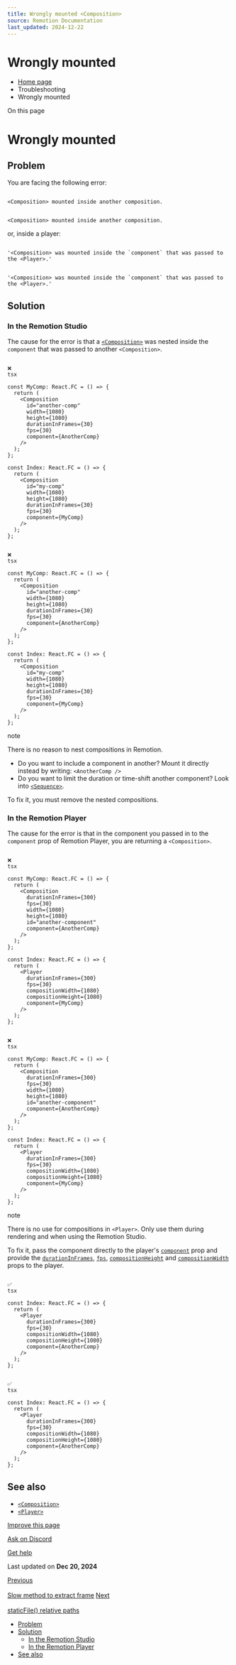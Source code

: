 ```yaml
---
title: Wrongly mounted <Composition>
source: Remotion Documentation
last_updated: 2024-12-22
---
```


# Wrongly mounted <Composition>

- [Home page](/)
- Troubleshooting
- Wrongly mounted <Composition>

On this page

# Wrongly mounted <Composition>

## Problem [​](\#problem "Direct link to Problem")

You are facing the following error:

```

<Composition> mounted inside another composition.
```

```

<Composition> mounted inside another composition.
```

or, inside a player:

```

'<Composition> was mounted inside the `component` that was passed to the <Player>.'
```

```

'<Composition> was mounted inside the `component` that was passed to the <Player>.'
```

## Solution [​](\#solution "Direct link to Solution")

### In the Remotion Studio [​](\#in-the-remotion-studio "Direct link to In the Remotion Studio")

The cause for the error is that a [`<Composition>`](/docs/composition) was nested inside the `component` that was passed to another `<Composition>`.

```

❌
tsx

const MyComp: React.FC = () => {
  return (
    <Composition
      id="another-comp"
      width={1080}
      height={1080}
      durationInFrames={30}
      fps={30}
      component={AnotherComp}
    />
  );
};

const Index: React.FC = () => {
  return (
    <Composition
      id="my-comp"
      width={1080}
      height={1080}
      durationInFrames={30}
      fps={30}
      component={MyComp}
    />
  );
};
```

```

❌
tsx

const MyComp: React.FC = () => {
  return (
    <Composition
      id="another-comp"
      width={1080}
      height={1080}
      durationInFrames={30}
      fps={30}
      component={AnotherComp}
    />
  );
};

const Index: React.FC = () => {
  return (
    <Composition
      id="my-comp"
      width={1080}
      height={1080}
      durationInFrames={30}
      fps={30}
      component={MyComp}
    />
  );
};
```

note

There is no reason to nest compositions in Remotion.

- Do you want to include a component in another? Mount it directly instead by writing: `<AnotherComp />`
- Do you want to limit the duration or time-shift another component? Look into [`<Sequence>`](/docs/sequence).

To fix it, you must remove the nested compositions.

### In the Remotion Player [​](\#in-the-remotion-player "Direct link to In the Remotion Player")

The cause for the error is that in the component you passed in to the `component` prop of Remotion Player, you are returning a `<Composition>`.

```

❌
tsx

const MyComp: React.FC = () => {
  return (
    <Composition
      durationInFrames={300}
      fps={30}
      width={1080}
      height={1080}
      id="another-component"
      component={AnotherComp}
    />
  );
};

const Index: React.FC = () => {
  return (
    <Player
      durationInFrames={300}
      fps={30}
      compositionWidth={1080}
      compositionHeight={1080}
      component={MyComp}
    />
  );
};
```

```

❌
tsx

const MyComp: React.FC = () => {
  return (
    <Composition
      durationInFrames={300}
      fps={30}
      width={1080}
      height={1080}
      id="another-component"
      component={AnotherComp}
    />
  );
};

const Index: React.FC = () => {
  return (
    <Player
      durationInFrames={300}
      fps={30}
      compositionWidth={1080}
      compositionHeight={1080}
      component={MyComp}
    />
  );
};
```

note

There is no use for compositions in `<Player>`. Only use them during rendering and when using the Remotion Studio.

To fix it, pass the component directly to the player's [`component`](/docs/player/player#component-or-lazycomponent) prop and provide the [`durationInFrames`](/docs/player/player#durationinframes), [`fps`](/docs/player/player#fps), [`compositionHeight`](/docs/player/player#compositionheight) and [`compositionWidth`](/docs/player/player#compositionwidth) props to the player.

```

✅
tsx

const Index: React.FC = () => {
  return (
    <Player
      durationInFrames={300}
      fps={30}
      compositionWidth={1080}
      compositionHeight={1080}
      component={AnotherComp}
    />
  );
};
```

```

✅
tsx

const Index: React.FC = () => {
  return (
    <Player
      durationInFrames={300}
      fps={30}
      compositionWidth={1080}
      compositionHeight={1080}
      component={AnotherComp}
    />
  );
};
```

## See also [​](\#see-also "Direct link to See also")

- [`<Composition>`](/docs/composition)
- [`<Player>`](/docs/player)

[Improve this page](https://github.com/remotion-dev/remotion/edit/main/packages/docs/docs/wrong-composition-mount.mdx)

[Ask on Discord](https://remotion.dev/discord)

[Get help](/docs/get-help)

Last updated on **Dec 20, 2024**

[Previous\
\
Slow method to extract frame](/docs/slow-method-to-extract-frame) [Next\
\
staticFile() relative paths](/docs/staticfile-relative-paths)

- [Problem](#problem)
- [Solution](#solution)
  - [In the Remotion Studio](#in-the-remotion-studio)
  - [In the Remotion Player](#in-the-remotion-player)
- [See also](#see-also)
